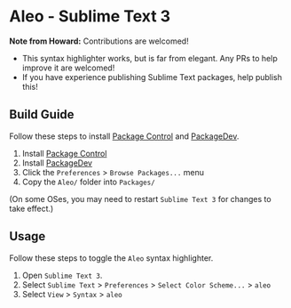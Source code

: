 # Aleo - Sublime Text 3

**Note from Howard:** Contributions are welcomed!
- This syntax highlighter works, but is far from elegant. Any PRs to help improve it are welcomed!
- If you have experience publishing Sublime Text packages, help publish this!

## Build Guide

Follow these steps to install [Package Control](https://packagecontrol.io/installation) and [PackageDev](https://github.com/SublimeText/PackageDev).

1. Install [Package Control](https://packagecontrol.io/installation)
2. Install [PackageDev](https://github.com/SublimeText/PackageDev)
3. Click the `Preferences` > `Browse Packages...` menu
4. Copy the `Aleo/` folder into `Packages/`

(On some OSes, you may need to restart `Sublime Text 3` for changes to take effect.)

## Usage

Follow these steps to toggle the `Aleo` syntax highlighter.

1. Open `Sublime Text 3`.
2. Select `Sublime Text` > `Preferences` > `Select Color Scheme...` > `aleo`
3. Select `View` > `Syntax` > `aleo`
